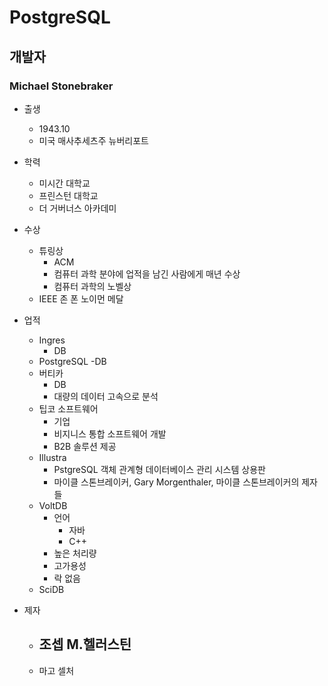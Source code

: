 # PostgreSQL
## 개발자
### Michael Stonebraker

- 출생
	- 1943.10
	- 미국 매사추세츠주 뉴버리포트

- 학력
	- 미시간 대학교
	- 프린스턴 대학교
	- 더 거버너스 아카데미

- 수상
	- 튜링상
		- ACM
		- 컴퓨터 과학 분야에 업적을 남긴 사람에게 매년 수상
		- 컴퓨터 과학의 노벨상
	- IEEE 존 폰 노이먼 메달

- 업적
	- Ingres
		- DB
	- PostgreSQL
		-DB
	- 버티카
		- DB
		- 대량의 데이터 고속으로 분석
	- 팁코 소프트웨어
		- 기업
		- 비지니스 통합 소프트웨어 개발
		- B2B 솔루션 제공
	- Illustra
		- PstgreSQL 객체 관계형 데이터베이스 관리 시스템 상용판
		- 마이클 스톤브레이커, Gary Morgenthaler, 마이클 스톤브레이커의 제자들
	- VoltDB
		- 언어
			- 자바
			- C++
		- 높은 처리량
		- 고가용성
		- 락 없음
	- SciDB

- 제자
	- 조셉 M.헬러스틴
		- 
	- 마고 셀처
























